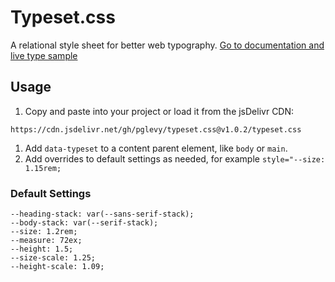# Typeset.css

A relational style sheet for better web typography. [Go to documentation and live type sample](https://pglevy.github.io/typeset.css/)

## Usage

1. Copy and paste into your project or load it from the jsDelivr CDN:
```
https://cdn.jsdelivr.net/gh/pglevy/typeset.css@v1.0.2/typeset.css
```
1. Add `data-typeset` to a content parent element, like `body` or `main`.
1. Add overrides to default settings as needed, for example `style="--size: 1.15rem;`

### Default Settings

```
--heading-stack: var(--sans-serif-stack);
--body-stack: var(--serif-stack);
--size: 1.2rem;
--measure: 72ex;
--height: 1.5;
--size-scale: 1.25;
--height-scale: 1.09;
```
